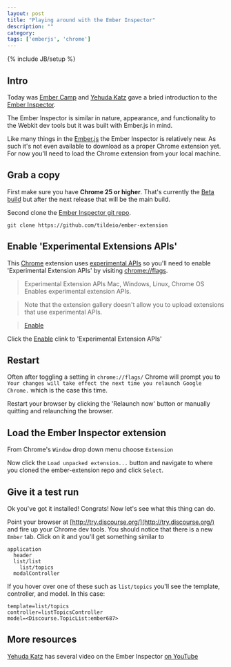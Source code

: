 ```yaml
---
layout: post
title: "Playing around with the Ember Inspector"
description: ""
category: 
tags: ['emberjs', 'chrome']
---
```

{% include JB/setup %}

## Intro

Today was [Ember Camp](http://www.embercamp.com/) and [Yehuda Katz](https://twitter.com/wycats) 
gave a bried introduction to the 
[Ember Inspector](http://cgcardona.github.com/2013/02/15/notes-from-the-ember-state-of-the-union-talk/#ember_inspector). 

The Ember Inspector is similar in nature, appearance, and functionality to the
Webkit dev tools but it was built with Ember.js in mind.

Like many things in the [Ember.js](http://emberjs.com/) the Ember Inspector is relatively new. As such
it's not even available to download as a proper Chrome extension yet. For now
you'll need to load the Chrome extension from your local machine.

## Grab a copy

First make sure you have **Chrome 25 or higher**. That's currently the [Beta
build](https://www.google.com/intl/en/chrome/browser/beta.html) but after the
next release that will be the main build.

Second clone the [Ember Inspector git repo](ember-extension).

    git clone https://github.com/tildeio/ember-extension

## Enable 'Experimental Extensions APIs'

This [Chrome](https://www.google.com/intl/en/chrome/browser/) extension uses
[experimental APIs](http://developer.chrome.com/extensions/experimental.html) so
you'll need to enable 'Experimental Extension APIs' by visiting [chrome://flags](chrome://flags).

> Experimental Extension APIs Mac, Windows, Linux, Chrome OS
> Enables experimental extension APIs. 

> Note that the extension gallery doesn't
> allow you to upload extensions that use experimental APIs.

> [Enable]()

Click the [Enable]() clink to 'Experimental Extension APIs'

## Restart

Often after toggling a setting in `chrome://flags/` Chrome will prompt you to
`Your changes will take effect the next time you relaunch Google Chrome.` which
is the case this time. 

Restart your browser by clicking the 'Relaunch now' button or manually quitting
and relaunching the browser.

## Load the Ember Inspector extension

From Chrome's `Window` drop down menu choose `Extension`

Now click the `Load unpacked extension...` button and navigate to where you
cloned the ember-extension repo and click `Select`.

## Give it a test run

Ok you've got it installed! Congrats! Now let's see what this thing can do.

Point your browser at [http://try.discourse.org/](http://try.discourse.org/) and
fire up your Chrome dev tools. You should notice that there is a new `Ember`
tab. Click on it and you'll get something similar to 

    application
      header
      list/list
        list/topics
      modalController

If you hover over one of these such as `list/topics` you'll see the template,
controller, and model. In this case:

    template=list/topics
    controller=listTopicsController
    model=<Discourse.TopicList:ember687>

## More resources

[Yehuda Katz](http://twitter.com/wycats) has several video on the Ember
Inspector [on YouTube](http://www.youtube.com/user/wycats/videos)
